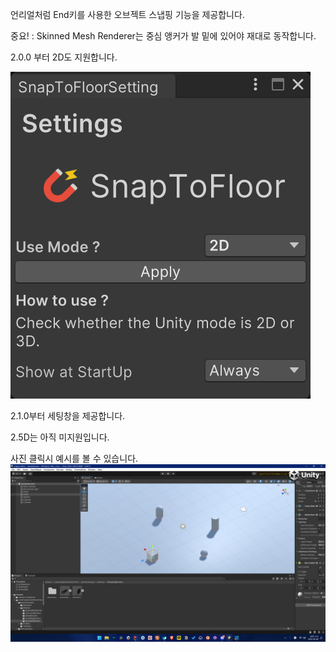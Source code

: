 언리얼처럼 End키를 사용한 오브젝트 스냅핑 기능을 제공합니다.

중요! : Skinned Mesh Renderer는 중심 앵커가 발 밑에 있어야 재대로 동작합니다.

2.0.0 부터 2D도 지원합니다.

![세팅창 이미지](Image~/example-settings.png)

2.1.0부터 세팅창을 제공합니다.

2.5D는 아직 미지원입니다.

사진 클릭시 예시를 볼 수 있습니다.
[![미리보기 영상](Image~/preview.png)](https://www.youtube.com/watch?v=X-SW5h7bFJY)
